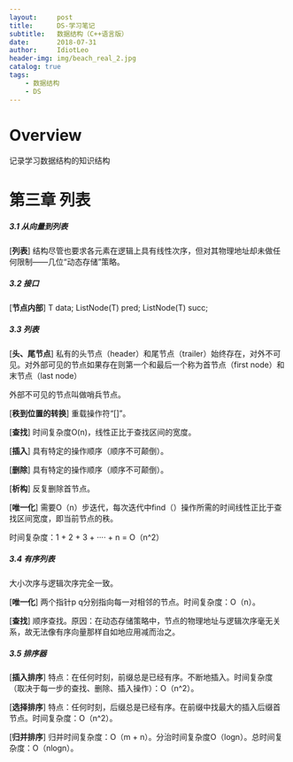 ```yaml
---
layout:     post
title:      DS-学习笔记
subtitle:   数据结构（C++语言版）
date:       2018-07-31
author:     IdiotLeo
header-img: img/beach_real_2.jpg
catalog: true
tags:
    - 数据结构
    - DS
---
```


# Overview

记录学习数据结构的知识结构

# 第三章 列表

##### 3.1 从向量到列表


[**列表**] 结构尽管也要求各元素在逻辑上具有线性次序，但对其物理地址却未做任何限制——几位“动态存储”策略。

##### 3.2 接口


[**节点内部**] T data; ListNode(T) pred; ListNode(T) succ;

##### 3.3 列表


[**头、尾节点**] 私有的头节点（header）和尾节点（trailer）始终存在，对外不可见。对外部可见的节点如果存在则第一个和最后一个称为首节点（first node）和末节点（last node）

外部不可见的节点叫做哨兵节点。

[**秩到位置的转换**] 重载操作符“[]”。

[**查找**] 时间复杂度O(n)，线性正比于查找区间的宽度。

[**插入**] 具有特定的操作顺序（顺序不可颠倒）。

[**删除**] 具有特定的操作顺序（顺序不可颠倒）。

[**析构**] 反复删除首节点。

[**唯一化**] 需要O（n）步迭代，每次迭代中find（）操作所需的时间线性正比于查找区间宽度，即当前节点的秩。

时间复杂度：1 + 2 + 3 + ···· + n = O（n^2）

##### 3.4 有序列表


大小次序与逻辑次序完全一致。

[**唯一化**] 两个指针p q分别指向每一对相邻的节点。时间复杂度：O（n）。

[**查找**] 顺序查找。原因：在动态存储策略中，节点的物理地址与逻辑次序毫无关系，故无法像有序向量那样自如地应用减而治之。

##### 3.5 排序器


[**插入排序**] 特点：在任何时刻，前缀总是已经有序。不断地插入。时间复杂度（取决于每一步的查找、删除、插入操作）：O（n^2）。

[**选择排序**] 特点：任何时刻，后缀总是已经有序。在前缀中找最大的插入后缀首节点。时间复杂度：O（n^2）。

[**归并排序**] 归并时间复杂度：O（m + n）。分治时间复杂度O（logn）。总时间复杂度：O（nlogn）。






